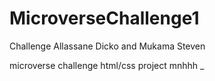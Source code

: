 # MicroverseChallenge1
Challenge Allassane Dicko and Mukama Steven

microverse challenge html/css project 
mnhhh
_
